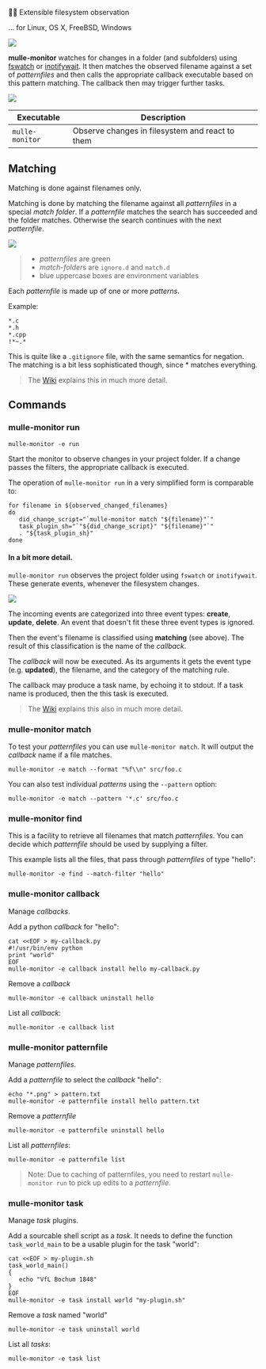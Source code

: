 🕵🏻‍ Extensible filesystem observation

... for Linux, OS X, FreeBSD, Windows

![](mulle-monitor.png)

**mulle-monitor** watches for changes in a folder (and subfolders) using
[fswatch](https://github.com/emcrisostomo/fswatch) or
[inotifywait](https://linux.die.net/man/1/inotifywait). It then
matches the observed filename against a set of *patternfiles* and then calls
the appropriate callback executable based on this pattern matching.
The callback then may trigger further tasks.

![](dox/mulle-monitor-overview.png)


Executable      | Description
----------------|--------------------------------
`mulle-monitor` | Observe changes in filesystem and react to them


## Matching

Matching is done against filenames only.

Matching is done by matching the filename against all *patternfiles* in a
special *match folder*. If a *patternfile* matches the search has succeeded
and the folder matches. Otherwise the search continues with the next
*patternfile*.

![](dox/mulle-monitor-match.png)

> * *patternfiles* are green
> * *match-folder*s are `ignore.d` and `match.d`
> * blue uppercase boxes are environment variables


Each *patternfile* is made up of one or more *patterns*. 

Example:

```
*.c
*.h
*.cpp
!*~.*
```

This is quite like a `.gitignore` file, with the same semantics for negation. The matching is a bit less sophisticated though, since * matches everything.

> The [Wiki](https://github.com/mulle-sde/mulle-monitor/wiki) 
> explains this in much more detail.


## Commands

### mulle-monitor run


```
mulle-monitor -e run
```

Start the monitor to observe changes in your project folder. If a
change passes the filters, the appropriate callback is executed.

The operation of `mulle-monitor run` in a very simplified form is comparable to:

```
for filename in ${observed_changed_filenames}
do
   did_change_script="`mulle-monitor match "${filename}"`"
   task_plugin_sh="`"${did_change_script}" "${filename}"`"
   . "${task_plugin_sh}"
done
```

#### In a bit more detail. 

`mulle-monitor run` observes the project folder using
`fswatch` or `inotifywait`. These generate events, whenever the filesystem changes.

![](dox/mulle-monitor-run.png)

The incoming events are categorized
into three event types: **create**, **update**, **delete**. An event that doesn't fit these three event types is ignored.

Then the event's filename is classified using **matching**
(see above). The result of this classification is the name of the *callback*. 

The *callback* will now be executed. As its arguments it gets the event type (e.g. **updated**), the filename, and the category of the matching rule. 

The callback may produce a task name, by echoing it to stdout. If a task name is produced, then the this task is executed. 

> The [Wiki](https://github.com/mulle-sde/mulle-monitor/wiki) 
> explains this also in much more detail.

### mulle-monitor match

To test your *patternfiles* you can use `mulle-monitor match`. It will output the *callback* name if a file matches.

```
mulle-monitor -e match --format "%f\\n" src/foo.c
```

You can also test individual *patterns* using the `--pattern` option:

```
mulle-monitor -e match --pattern '*.c' src/foo.c
```

### mulle-monitor find

This is a facility to retrieve all filenames that match *patternfiles*. You can decide which
*patternfile* should be used by supplying a filter.

This example lists all the files, that pass through *patternfiles* of type "hello":

```
mulle-monitor -e find --match-filter "hello"
```


### mulle-monitor callback

Manage *callbacks*.

Add a python *callback* for "hello":

```
cat <<EOF > my-callback.py
#!/usr/bin/env python
print "world"
EOF
mulle-monitor -e callback install hello my-callback.py
```

Remove a *callback*

```
mulle-monitor -e callback uninstall hello
```

List all *callback*:

```
mulle-monitor -e callback list
```


### mulle-monitor patternfile

Manage *patternfiles*.


Add a *patternfile* to select the *callback* "hello":

```
echo "*.png" > pattern.txt
mulle-monitor -e patternfile install hello pattern.txt
```

Remove a *patternfile*

```
mulle-monitor -e patternfile uninstall hello
```

List all *patternfiles*:

```
mulle-monitor -e patternfile list
```

> Note: Due to  caching of patternfiles, you need
> to restart `mulle-monitor run` to pick up edits to a *patternfile*.

### mulle-monitor task

Manage *task* plugins.

Add a sourcable shell script as a *task*. It needs to define the function `task_world_main` to be a usable plugin for the task "world":

```
cat <<EOF > my-plugin.sh
task_world_main()
{
   echo "VfL Bochum 1848"
}
EOF
mulle-monitor -e task install world "my-plugin.sh"
```

Remove a *task* named "world"

```
mulle-monitor -e task uninstall world 
```


List all *tasks*:

```
mulle-monitor -e task list
```
